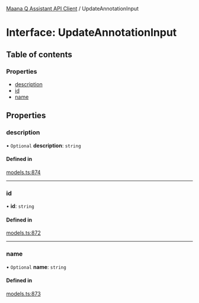 [Maana Q Assistant API Client](../README.md) / UpdateAnnotationInput

# Interface: UpdateAnnotationInput

## Table of contents

### Properties

- [description](UpdateAnnotationInput.md#description)
- [id](UpdateAnnotationInput.md#id)
- [name](UpdateAnnotationInput.md#name)

## Properties

### description

• `Optional` **description**: `string`

#### Defined in

[models.ts:874](https://github.com/maana-io/q-assistant-client/blob/develop/src/models.ts#L874)

___

### id

• **id**: `string`

#### Defined in

[models.ts:872](https://github.com/maana-io/q-assistant-client/blob/develop/src/models.ts#L872)

___

### name

• `Optional` **name**: `string`

#### Defined in

[models.ts:873](https://github.com/maana-io/q-assistant-client/blob/develop/src/models.ts#L873)
